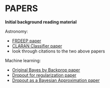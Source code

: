# PAPERS

**Initial background reading material**

Astronomy:

- [FRDEEP paper](https://arxiv.org/pdf/1903.11921.pdf)
- [CLARAN Classifier paper](https://arxiv.org/pdf/1805.12008.pdf)
- look through citations to the two above papers

Machine learning:

 - [Original Bayes by Backprop paper](https://arxiv.org/pdf/1505.05424.pdf)
 - [Dropout for regularization paper](https://arxiv.org/pdf/1207.0580.pdf)
 - [Dropout as a Bayesian Approximation paper](https://arxiv.org/pdf/1506.02142.pdf)

